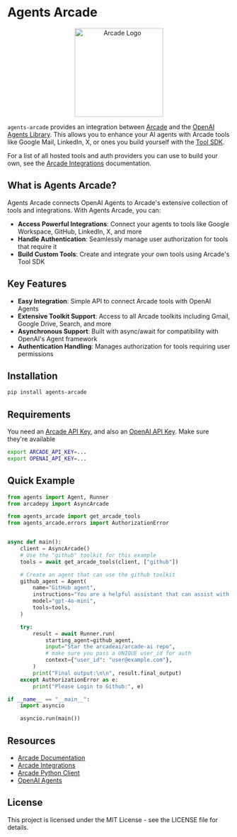 # Agents Arcade

<p align="center">
  <img src="https://docs.arcade.dev/images/logo/arcade-logo.png" alt="Arcade Logo" width="200"/>
</p>

`agents-arcade` provides an integration between [Arcade](https://docs.arcade.dev) and the [OpenAI Agents Library](https://github.com/openai/openai-python). This allows you to enhance your AI agents with Arcade tools like Google Mail, LinkedIn, X, or ones you build yourself with the [Tool SDK](https://github.com/ArcadeAI/arcade-ai).

For a list of all hosted tools and auth providers you can use to build your own, see the [Arcade Integrations](https://docs.arcade.dev/toolkits) documentation.

## What is Agents Arcade?

Agents Arcade connects OpenAI Agents to Arcade's extensive collection of tools and integrations. With Agents Arcade, you can:

-   **Access Powerful Integrations**: Connect your agents to tools like Google Workspace, GitHub, LinkedIn, X, and more
-   **Handle Authentication**: Seamlessly manage user authorization for tools that require it
-   **Build Custom Tools**: Create and integrate your own tools using Arcade's Tool SDK

## Key Features

-   **Easy Integration**: Simple API to connect Arcade tools with OpenAI Agents
-   **Extensive Toolkit Support**: Access to all Arcade toolkits including Gmail, Google Drive, Search, and more
-   **Asynchronous Support**: Built with async/await for compatibility with OpenAI's Agent framework
-   **Authentication Handling**: Manages authorization for tools requiring user permissions

## Installation

```bash
pip install agents-arcade
```

## Requirements 

You need an [Arcade API Key](https://docs.arcade.dev/home/api-keys), and also an
[OpenAI API Key](https://platform.openai.com/docs/libraries#create-and-export-an-api-key).
Make sure they're available


```bash
export ARCADE_API_KEY=...
export OPENAI_API_KEY=...
```

## Quick Example

```python
from agents import Agent, Runner
from arcadepy import AsyncArcade

from agents_arcade import get_arcade_tools
from agents_arcade.errors import AuthorizationError


async def main():
    client = AsyncArcade()
    # Use the "github" toolkit for this example
    tools = await get_arcade_tools(client, ["github"])

    # Create an agent that can use the github toolkit
    github_agent = Agent(
        name="GitHub agent",
        instructions="You are a helpful assistant that can assist with GitHub API calls.",
        model="gpt-4o-mini",
        tools=tools,
    )

    try:
        result = await Runner.run(
            starting_agent=github_agent,
            input="Star the arcadeai/arcade-ai repo",
            # make sure you pass a UNIQUE user_id for auth
            context={"user_id": "user@example.com"},
        )
        print("Final output:\n\n", result.final_output)
    except AuthorizationError as e:
        print("Please Login to Github:", e)

if __name__ == "__main__":
    import asyncio

    asyncio.run(main())
```

## Resources

-   [Arcade Documentation](https://docs.arcade.dev)
-   [Arcade Integrations](https://docs.arcade.dev/toolkits)
-   [Arcade Python Client](https://github.com/ArcadeAI/arcade-py)
-   [OpenAI Agents](https://platform.openai.com/docs/guides/agents)

## License

This project is licensed under the MIT License - see the LICENSE file for details.
